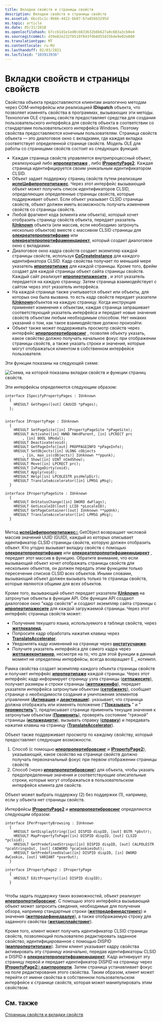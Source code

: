 ```yaml
---
title: Вкладки свойств и страницы свойств
description: Вкладки свойств и страницы свойств
ms.assetid: 6bcd1c1c-9b66-4422-bb07-67a856b3295d
ms.topic: article
ms.date: 05/31/2018
ms.openlocfilehash: b7cc61d1e1ed0cb833632b6b627a0c683a3cb0e4
ms.sourcegitcommit: d39e82e232f6510f843fdb8d55d25b4e9e02e880
ms.translationtype: MT
ms.contentlocale: ru-RU
ms.lasthandoff: 02/03/2021
ms.locfileid: "103913936"
---
```

# <a name="property-sheets-and-property-pages"></a>Вкладки свойств и страницы свойств

Свойства объекта предоставляются клиентам аналогично методам через COM-интерфейсы или реализацией **IDispatch** объекта, что позволяет изменять свойства в программах, вызывающих эти методы. Технология OLE страниц свойств предоставляет средства для создания пользовательского интерфейса для свойств объекта в соответствии со стандартами пользовательского интерфейса Windows. Поэтому свойства предоставляются конечным пользователям. Страница свойств объекта — это диалоговое окно с вкладками, где каждая вкладка соответствует определенной странице свойств. Модель OLE для работы со страницами свойств состоит из следующих функций:

-   Каждая страница свойств управляется внутрипроцессный объект, реализующий либо [**ипропертипаже**](/windows/desktop/api/OCIdl/nn-ocidl-ipropertypage) , либо [**IPropertyPage2**](/windows/desktop/api/OCIdl/nn-ocidl-ipropertypage2). Каждая страница идентифицируется своим уникальным идентификатором CLSID.
-   Объект задает поддержку страниц свойств путем реализации [**испеЦифипропертипажес**](/windows/desktop/api/OCIdl/nn-ocidl-ispecifypropertypages). Через этот интерфейс вызывающий объект может получить список идентификаторов CLSID, определяющих определенные страницы свойств, которые поддерживает объект. Если объект указывает CLSID страницы свойств, объект должен иметь возможность получать изменения свойств со страницы свойств.
-   Любой фрагмент кода (клиента или объекта), который хочет отобразить страницу свойств объекта, передает указатель [**IUnknown**](/windows/desktop/api/Unknwn/nn-unknwn-iunknown) объекта (или массив, если необходимо затронуть несколько объектов) вместе с массивом CLSID страницы для [**олекреатепропертифраме**](/windows/desktop/api/OleCtl/nf-olectl-olecreatepropertyframe) или [**олекреатепропертифрамеиндирект**](/windows/desktop/api/OleCtl/nf-olectl-olecreatepropertyframeindirect), который создает диалоговое окно с вкладками.
-   Диалоговое окно кадра свойств создает экземпляр каждой страницы свойств, используя [**CoCreateInstance**](/windows/desktop/api/combaseapi/nf-combaseapi-cocreateinstance) для каждого идентификатора CLSID. Кадр свойства получает по меньшей мере указатель [**ипропертипаже**](/windows/desktop/api/OCIdl/nn-ocidl-ipropertypage) для каждой страницы. Кроме того, фрейм создает для каждой страницы объект сайта страницы свойств. Каждый сайт реализует [**ипропертипажесите**](/windows/desktop/api/OCIdl/nn-ocidl-ipropertypagesite) , и этот указатель передается на каждую страницу. Затем страница взаимодействует с сайтом через этот указатель интерфейса.
-   На каждой странице также учитывается объект или объекты, для которых она была вызвана. то есть кадр свойств передает указатели [**IUnknown**](/windows/desktop/api/Unknwn/nn-unknwn-iunknown)объектов на каждую страницу. Когда инструкция применяет изменения к объектам, каждая страница запрашивает соответствующий указатель интерфейса и передает новые значения свойств объектам любым необходимым способом. Нет никаких указаний о том, как такое взаимодействие должно произойти.
-   Объект также может поддерживать просмотр свойств через интерфейс [**иперпропертибровсинг**](/windows/desktop/api/OCIdl/nn-ocidl-iperpropertybrowsing) , позволяя объекту указать, какое свойство должно получать начальное фокус при отображении страницы свойств, а также указать строки и значения, которые могут отображаться клиентом в собственном интерфейсе пользователя.

Эти функции показаны на следующей схеме:

![Схема, на которой показаны вкладки свойств и функции страниц свойств.](images/7ea02938-c2fc-4ad0-a8b1-25222ca890ea.png)

Эти интерфейсы определяются следующим образом:

``` syntax
interface ISpecifyPropertyPages : IUnknown 
  { 
    HRESULT GetPages([out] CAUUID *pPages); 
  }; 
 
 
interface IPropertyPage : IUnknown 
  { 
    HRESULT SetPageSite([in] IPropertyPageSite *pPageSite); 
    HRESULT Activate([in] HWND hWndParent, [in] LPCRECT prc 
        , [in] BOOL bModal); 
    HRESULT Deactivate(void); 
    HRESULT GetPageInfo([out] PROPPAGEINFO *pPageInfo); 
    HRESULT SetObjects([in] ULONG cObjects 
        , [in, max_is(cObjects)] IUnknown **ppunk); 
    HRESULT Show([in] UINT nCmdShow); 
    HRESULT Move([in] LPCRECT prc); 
    HRESULT IsPageDirty(void); 
    HRESULT Apply(void); 
    HRESULT Help([in] LPCOLESTR pszHelpDir); 
    HRESULT TranslateAccelerator([in] LPMSG pMsg); 
  } 
 
interface IPropertyPageSite : IUnknown 
  { 
    HRESULT OnStatusChange([in] DWORD dwFlags); 
    HRESULT GetLocaleID([out] LCID *pLocaleID); 
    HRESULT GetPageContainer([out] IUnknown **ppUnk); 
    HRESULT TranslateAccelerator([in] LPMSG pMsg); 
  } 
 
```

Метод [**испеЦифипропертипажес::**](/windows/desktop/api/OCIdl/nf-ocidl-ispecifypropertypages-getpages) GetObject возвращает числовой массив значений UUID (GUID), каждый из которых описывает идентификатор CLSID страницы свойств, которую должен отобразить объект. Кто угодно вызывает вкладку свойств с помощью [**олекреатепропертифраме**](/windows/desktop/api/OleCtl/nf-olectl-olecreatepropertyframe) или [**олекреатепропертифрамеиндирект**](/windows/desktop/api/OleCtl/nf-olectl-olecreatepropertyframeindirect) , передает этот массив в функцию. Обратите внимание, что если вызывающий объект хочет отображать страницы свойств для нескольких объектов, он должен передать этим функциям только пересечение списков CLSID всех объектов. Иными словами, вызывающий объект должен вызывать только те страницы свойств, которые являются общими для всех объектов.

Кроме того, вызывающий объект передает указатели [**IUnknown**](/windows/desktop/api/Unknwn/nn-unknwn-iunknown) на затронутые объекты в функции API. Обе функции API создают диалоговое окно "кадр свойств" и создают экземпляр сайта страницы с [**ипропертипажесите**](/windows/desktop/api/OCIdl/nn-ocidl-ipropertypagesite) для каждой загружаемой страницы. Через этот интерфейс страница свойств может:

-   Получение текущего языка, используемого в таблице свойств, через [**жетлокалеид**](/windows/desktop/api/OCIdl/nf-ocidl-ipropertypagesite-getlocaleid).
-   Попросите кадр обработать нажатия клавиш через [**TranslateAccelerator**](/windows/desktop/api/OCIdl/nf-ocidl-ipropertypagesite-translateaccelerator).
-   Уведомлять кадр изменений на странице через [**онстатусчанже**](/windows/desktop/api/OCIdl/nf-ocidl-ipropertypagesite-onstatuschange).
-   Получите указатель интерфейса для самого кадра через [**жетпажеконтаинер**](/windows/desktop/api/OCIdl/nf-ocidl-ipropertypagesite-getpagecontainer), несмотря на то, что для этой функции в данный момент не определены интерфейсы, всегда возвращает E \_ нотимпл.

Рамка свойства создает экземпляр каждого объекта страницы свойств и получает интерфейс [**ипропертипаже**](/windows/desktop/api/OCIdl/nn-ocidl-ipropertypage) каждой страницы. Через этот интерфейс кадр информирует страницу узла страницы ([**сетпажесите**](/windows/desktop/api/OCIdl/nf-ocidl-ipropertypage-setpagesite)), получает размеры и строки страницы ([**жетпажеинфо**](/windows/desktop/api/OCIdl/nf-ocidl-ipropertypage-getpageinfo)), передает указатели интерфейса затронутым объектам ([**сетобжектс**](/windows/desktop/api/OCIdl/nf-ocidl-ipropertypage-setobjects)), сообщает странице о необходимости создания и уничтожения элементов управления ([**Активация**](/windows/desktop/api/OCIdl/nf-ocidl-ipropertypage-activate) и [**деактивация**](/windows/desktop/api/OCIdl/nf-ocidl-ipropertypage-deactivate)). указывает, что страница должна отображать или изменять положение ("[**Показывать**](/windows/desktop/api/OCIdl/nf-ocidl-ipropertypage-show) " и " [**переместить**](/windows/desktop/api/OCIdl/nf-ocidl-ipropertypage-move)"), предписывает странице применить текущие значения к затронутым объектам ([**Применить**](/windows/desktop/api/OCIdl/nf-ocidl-ipropertypage-apply)), проверять состояние "грязной" страницы ([**испажедирти**](/windows/desktop/api/OCIdl/nf-ocidl-ipropertypage-ispagedirty)), вызывать справку ([**справку**](/windows/desktop/api/OCIdl/nf-ocidl-ipropertypage-help)) и передавать нажатия клавиш на страницу ([**TranslateAccelerator**](/windows/desktop/api/OCIdl/nf-ocidl-ipropertypage-translateaccelerator)).

Объект также поддерживает просмотр по каждому свойству, который предоставляет следующие возможности.

1.  Способ (с помощью [**иперпропертибровсинг**](/windows/desktop/api/OCIdl/nn-ocidl-iperpropertybrowsing) и [**IPropertyPage2**](/windows/desktop/api/OCIdl/nn-ocidl-ipropertypage2)), указывающий, какое свойство на странице свойств должно получать первоначальный фокус при первом отображении страницы свойств
2.  Способ (через [**иперпропертибровсинг**](/windows/desktop/api/OCIdl/nn-ocidl-iperpropertybrowsing)) для объекта, чтобы указать предопределенные значения и соответствующие описательные строки, которые могут отображаться в пользовательском интерфейсе клиента для свойств.

Объект может выбрать поддержку (2) без поддержки (1), например, если у объекта нет страницы свойств.

Интерфейсы [**IPropertyPage2**](/windows/desktop/api/OCIdl/nn-ocidl-ipropertypage2) и [**иперпропертибровсинг**](/windows/desktop/api/OCIdl/nn-ocidl-iperpropertybrowsing) определяются следующим образом:

``` syntax
interface IPerPropertyBrowsing : IUnknown 
  { 
    HRESULT GetDisplayString([in] DISPID dispID, [out] BSTR *pbstr); 
    HRESULT MapPropertyToPage([in] DISPID dispID, [out] CLSID *pclsid); 
    HRESULT GetPredefinedStrings([in] DISPID dispID, [out] CALPOLESTR *pcaStringsOut, [out] CADWORD *pcaCookiesOut); 
    HRESULT GetPredefinedValue([in] DISPID dispID, [in] DWORD dwCookie, [out] VARIANT *pvarOut); 
  } 
 
interface IPropertyPage2 : IPropertyPage 
  { 
    HRESULT EditProperty([in] DISPID dispID); 
  } 
 
```

Чтобы задать поддержку таких возможностей, объект реализует [**иперпропертибровсинг**](/windows/desktop/api/OCIdl/nn-ocidl-iperpropertybrowsing). С помощью этого интерфейса вызывающий объект может запросить сведения, необходимые для получения обзора, например стандартные строки ([**жетпредефинедстрингс**](/windows/desktop/api/OCIdl/nf-ocidl-iperpropertybrowsing-getpredefinedstrings)) и значения ([**жетпредефинедвалуе**](/windows/desktop/api/OCIdl/nf-ocidl-iperpropertybrowsing-getpredefinedvalue)), а также отображаемую строку для заданного свойства ([**жетдисплайстринг**](/windows/desktop/api/OCIdl/nf-ocidl-iperpropertybrowsing-getdisplaystring)).

Кроме того, клиент может получить идентификатор CLSID страницы свойств, позволяющий пользователю редактировать заданное свойство, идентифицированное с помощью DISPID ([**маппропертитопаже**](/windows/desktop/api/OCIdl/nf-ocidl-iperpropertybrowsing-mappropertytopage)). Затем клиент указывает кадру свойства активировать эту страницу изначально, передав идентификаторы CLSID и DISPID в [**олекреатепропертифрамеиндирект**](/windows/desktop/api/OleCtl/nf-olectl-olecreatepropertyframeindirect). Кадр активирует эту страницу первой и передает идентификатор DISPID на страницу через [**IPropertyPage2:: едитпроперти**](/windows/desktop/api/OCIdl/nf-ocidl-ipropertypage2-editproperty). Затем страница устанавливает фокус на поле редактирования этого свойства. Таким образом, клиент может перейти от имени свойства в собственном пользовательском интерфейсе к странице свойств, которая может манипулировать этим свойством.

## <a name="related-topics"></a>См. также

<dl> <dt>

[Страницы свойств и вкладки свойств](property-pages-and-property-sheets.md)
</dt> </dl>

 

 




